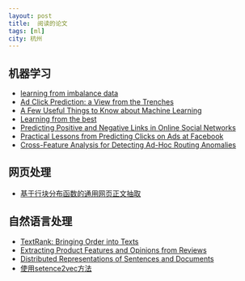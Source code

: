 ```yaml
---
layout: post
title:  阅读的论文 
tags: [ml]
city: 杭州 
---
```



机器学习
--------
+ [learning from imbalance data](http://www.ele.uri.edu/faculty/he/PDFfiles/ImbalancedLearning.pdf)
+ [Ad Click Prediction: a View from the Trenches](https://www.eecs.tufts.edu/~dsculley/papers/ad-click-prediction.pdf)
+ [A Few Useful Things to Know about Machine Learning](https://homes.cs.washington.edu/~pedrod/papers/cacm12.pdf)
+ [Learning from the best](http://blog.kaggle.com/2014/08/01/learning-from-the-best/)
+ [Predicting Positive and Negative Links in Online Social Networks](https://www.cs.cornell.edu/home/kleinber/www10-signed.pdf)
+ [Practical Lessons from Predicting Clicks on Ads at Facebook](https://pdfs.semanticscholar.org/daf9/ed5dc6c6bad5367d7fd8561527da30e9b8dd.pdf)  
+ [Cross-Feature Analysis for Detecting Ad-Hoc Routing Anomalies](http://wenke.gtisc.gatech.edu/papers/icdcs.pdf)      



网页处理
--------
+ [基于行块分布函数的通用网页正文抽取](https://open.cplusplus.me/DevelopmentDocs/Based-on-the-distribution-function-of-the-common-line-block-web-content-extraction.pdf)

自然语言处理
-------
+ [TextRank: Bringing Order into Texts](https://web.eecs.umich.edu/~mihalcea/papers/mihalcea.emnlp04.pdf)
+ [Extracting Product Features and Opinions from Reviews](https://turing.cs.washington.edu/papers/emnlp05_opine.pdf)
+ [Distributed Representations of Sentences and Documents](https://cs.stanford.edu/~quocle/paragraph_vector.pdf)
+ [使用setence2vec方法](http://stackoverflow.com/questions/29760935/how-to-get-vector-for-a-sentence-from-the-word2vec-of-tokens-in-sentence)
